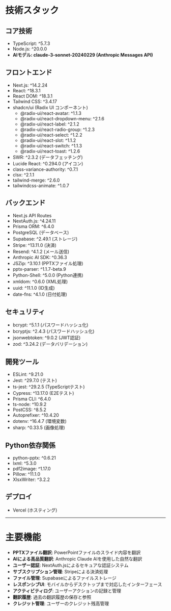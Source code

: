 # 技術スタック

## コア技術
- TypeScript: ^5.7.3
- Node.js: ^20.0.0  
- **AIモデル: claude-3-sonnet-20240229 (Anthropic Messages API)**

## フロントエンド
- Next.js: ^14.2.24
- React: ^18.3.1
- React DOM: ^18.3.1
- Tailwind CSS: ^3.4.17
- shadcn/ui (Radix UI コンポーネント)
  - @radix-ui/react-avatar: ^1.1.3
  - @radix-ui/react-dropdown-menu: ^2.1.6
  - @radix-ui/react-label: ^2.1.2
  - @radix-ui/react-radio-group: ^1.2.3
  - @radix-ui/react-select: ^1.2.2
  - @radix-ui/react-slot: ^1.1.2
  - @radix-ui/react-switch: ^1.1.3
  - @radix-ui/react-toast: ^1.2.6
- SWR: ^2.3.2 (データフェッチング)
- Lucide React: ^0.294.0 (アイコン)
- class-variance-authority: ^0.7.1
- clsx: ^2.1.1
- tailwind-merge: ^2.6.0
- tailwindcss-animate: ^1.0.7

## バックエンド
- Next.js API Routes
- NextAuth.js: ^4.24.11
- Prisma ORM: ^6.4.0
- PostgreSQL (データベース)
- Supabase: ^2.49.1 (ストレージ)
- Stripe: ^13.11.0 (決済)
- Resend: ^4.1.2 (メール送信)
- Anthropic AI SDK: ^0.36.3
- JSZip: ^3.10.1 (PPTXファイル処理)
- pptx-parser: ^1.1.7-beta.9
- Python-Shell: ^5.0.0 (Python連携)
- xmldom: ^0.6.0 (XML処理)
- uuid: ^11.1.0 (ID生成)
- date-fns: ^4.1.0 (日付処理)

## セキュリティ
- bcrypt: ^5.1.1 (パスワードハッシュ化)
- bcryptjs: ^2.4.3 (パスワードハッシュ化)
- jsonwebtoken: ^9.0.2 (JWT認証)
- zod: ^3.24.2 (データバリデーション)

## 開発ツール
- ESLint: ^9.21.0
- Jest: ^29.7.0 (テスト)
- ts-jest: ^29.2.5 (TypeScriptテスト)
- Cypress: ^13.17.0 (E2Eテスト)
- Prisma CLI: ^6.4.0
- ts-node: ^10.9.2
- PostCSS: ^8.5.2
- Autoprefixer: ^10.4.20
- dotenv: ^16.4.7 (環境変数)
- sharp: ^0.33.5 (画像処理)

## Python依存関係
- python-pptx: ^0.6.21
- lxml: ^5.3.0
- pdf2image: ^1.17.0
- Pillow: ^11.1.0
- XlsxWriter: ^3.2.2

## デプロイ
- Vercel (ホスティング)

---

# 主要機能
- **PPTXファイル翻訳**: PowerPointファイルのスライド内容を翻訳
- **AIによる高品質翻訳**: Anthropic Claude AIを使用した自然な翻訳
- **ユーザー認証**: NextAuth.jsによるセキュアな認証システム
- **サブスクリプション管理**: Stripeによる決済処理
- **ファイル管理**: Supabaseによるファイルストレージ
- **レスポンシブUI**: モバイルからデスクトップまで対応したインターフェース
- **アクティビティログ**: ユーザーアクションの記録と管理
- **翻訳履歴**: 過去の翻訳履歴の保存と参照
- **クレジット管理**: ユーザーのクレジット残高管理
